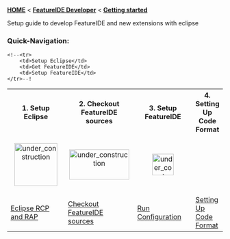 <!-- Breadcrumb -->
[**HOME**](https://github.com/FeatureIDE/FeatureIDE/wiki) < [**FeatureIDE Developer**](https://github.com/FeatureIDE/FeatureIDE/wiki/FeatureIDE-Developer) < [**Getting started**](https://github.com/FeatureIDE/FeatureIDE/wiki/Getting-started)

<!-- Introduction -->
Setup guide to develop FeatureIDE and new extensions with eclipse


<!-- Quick-Navigation-Table -->

### Quick-Navigation:
<table>
	<tr>
		<th>1. Setup Eclipse</th>
		<th>2. Checkout FeatureIDE sources</th>
		<th>3. Setup FeatureIDE</th>
		<th>4. Setting Up Code Format</th>
	</tr>
	<tr>
		<td width="160px">
			<p align="center">
				<img height="100" width="100" alt="under_construction" src="https://www.eclipse.org/downloads/images/rcp.jpg">
			</p>
		</td>
		<td width="160px">
			<p align="center">
				<img height="70" width="140" alt="under_construction" src="https://github.com/FeatureIDE/FeatureIDE/wiki/Assets/FeatureIDElogo.png">
			</p>
		</td>
		<td width="160px">
			<p align="center">
				<img height="50" width="50" alt="under_construction" src="http://help.eclipse.org/luna/topic/org.eclipse.jdt.doc.user/images/org.eclipse.jdt.debug.ui/etool16/run_exc.png">
			</p>
		</td>
	</tr>
	<tr>
		<td>
			<a href="/FeatureIDE/FeatureIDE/wiki/Eclipse-RCP-and-RAP-Development">Eclipse RCP and RAP</a>
		</td>
		<td>
			<a href="/FeatureIDE/FeatureIDE/wiki/Checkout-FeatureIDE-sources">Checkout FeatureIDE sources</a>
		</td>
		<td>
			<a href="/FeatureIDE/FeatureIDE/wiki/Run-configuration">Run Configuration</a>
		</td>
		<td>
			<a href="/FeatureIDE/FeatureIDE/wiki/Setting-Up-Code-Format">Setting Up Code Format</a>
		</td>
	</tr>

	<!--<tr>
		<td>Setup Eclipse</td>
		<td>Get FeatureIDE</td>
		<td>Setup FeatureIDE</td>
	</tr>--!
</table>
<!-- Addition Content -->